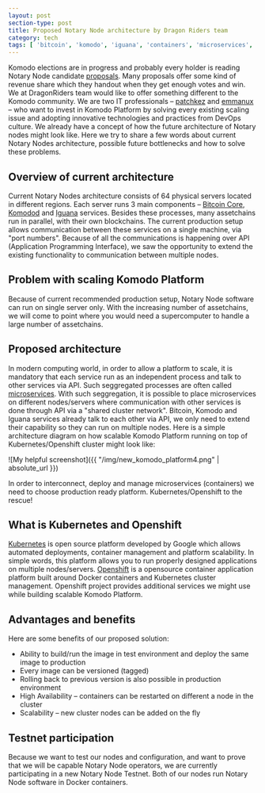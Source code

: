 ```yaml
---
layout: post
section-type: post
title: Proposed Notary Node architecture by Dragon Riders team
category: tech
tags: [ 'bitcoin', 'komodo', 'iguana', 'containers', 'microservices', 'docker', 'openshift', 'kubernetes' ]
---
```

Komodo elections are in progress and probably every holder is reading Notary Node candidate <a href="https://github.com/KomodoPlatform/vote2018" target="_blank">proposals</a>. Many proposals offer some kind of revenue share which they handout when they get enough votes and win. We at DragonRiders team would like to offer something different to the Komodo community. We are two IT professionals – <a href="https://patchkez.github.io" target="_blank">patchkez</a>  and <a href="https://github.com/Emmanux" target="_blank">emmanux</a>  – who want to invest in Komodo Platform by solving every existing scaling issue and adopting innovative technologies and practices from DevOps culture. We already have a concept of how the future architecture of Notary nodes might look like. Here we try to share a few words about current Notary Nodes architecture, possible future bottlenecks and how to solve these problems.


## Overview of current architecture
Current Notary Nodes architecture consists of 64 physical servers located in different regions. Each server runs 3 main components – <a href="https://bitcoin.org/en/bitcoin-core/" target="_blank">Bitcoin Core</a>, <a href="https://github.com/jl777/komodo" target="_blank">Komodod</a> and <a href="https://github.com/jl777/SuperNET" target="_blank">Iguana</a> services. Besides these processes, many assetchains run in parallel, with their own blockchains.  The current production setup allows communication between these services on a single machine, via "port numbers".
Because of all the communications is happening over API (Application Programming Interface), we saw the opportunity to extend the existing functionality to communication between multiple nodes.


## Problem with scaling Komodo Platform
Because of current recommended production setup, Notary Node software can run on single server only. With the increasing number of assetchains, we will come to point where you would need a supercomputer to handle a large number of assetchains.

## Proposed architecture
In modern computing world, in order to allow a platform to scale, it is mandatory that each service run as an independent process and talk to other services via API. Such seggregated processes are often called <a href="https://en.wikipedia.org/wiki/Microservices" target="_blank">microservices</a>.
With such seggregation, it is possible to place microservices on different nodes/servers where communication with other services is done through API via a "shared cluster network". Bitcoin, Komodo and Iguana services already talk to each other via API, we only need to extend their capability so they can run on multiple nodes.
Here is a simple architecture diagram on how scalable Komodo Platform running on top of Kubernetes/Openshift cluster might look like:


![My helpful screenshot]({{ "/img/new_komodo_platform4.png" | absolute_url }})


In order to interconnect, deploy and manage microservices (containers) we need to choose production ready platform. Kubernetes/Openshift to the rescue!

## What is Kubernetes and Openshift
<a href="https://kubernetes.io" target="_blank">Kubernetes</a> is open source platform developed by Google which allows automated deployments, container management and platform scalability. In simple words, this platform allows you to run properly designed applications on multiple nodes/servers. <a href="https://www.openshift.org" target="_blank">Openshift</a> is a opensource container application platform built around Docker containers and Kubernetes cluster management. Openshift project provides additional services we might use while building scalable Komodo Platform.

## Advantages and benefits
Here are some benefits of our proposed solution:

 - Ability to build/run the image in test environment and deploy the same image to production
 - Every image can be versioned (tagged)
 - Rolling back to previous version is also possible in production environment
 - High Availability – containers can be restarted on different a node in the cluster
 - Scalability – new cluster nodes can be added on the fly

## Testnet participation
Because we want to test our nodes and configuration, and want to prove that we will be capable Notary Node operators, we are currently participating in a new Notary Node Testnet. Both of our nodes run Notary Node software in Docker containers. 
